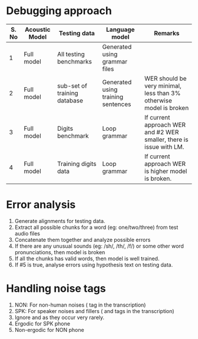 # Debugging approach

S. No| Acoustic Model| Testing data| Language model| Remarks  
---|---|---|---|---  
1| Full model| All testing benchmarks| Generated using grammar files|    
2| Full model| sub-set of training database| Generated using training sentences| WER should be very minimal, less than 3% otherwise model is broken  
3| Full model| Digits benchmark| Loop grammar| If current approach WER and #2 WER smaller, there is issue with LM.  
4| Full model| Training digits data| Loop grammar| If current approach WER is higher model is broken.  
  
# Error analysis

  1. Generate alignments for testing data.
  2. Extract all possible chunks for a word (eg: one/two/three) from test audio files
  3. Concatenate them together and analyze possible errors
  4. If there are any unusual sounds (eg: /sh/, /th/, /f/) or some other word pronunciations, then model is broken
  5. If all the chunks has valid words, then model is well trained.
  6. If #5 is true, analyse errors using hypothesis text on testing data.



# Handling noise tags

  1. NON: For non-human noises (<non> tag in the transcription)
  2. SPK: For speaker noises and fillers (<spk> and <fil> tags in the transcription)
  3. Ignore <sta> and <nps> as they occur very rarely.
  4. Ergodic for SPK phone
  5. Non-ergodic for NON phone 


